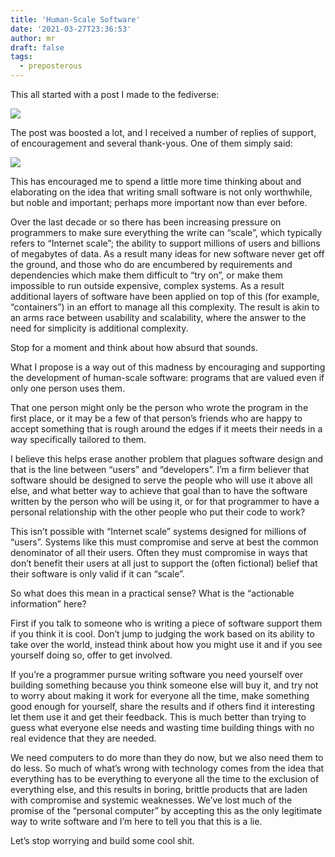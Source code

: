 ```yaml
---
title: 'Human-Scale Software'
date: '2021-03-27T23:36:53'
author: mr
draft: false
tags:
  - preposterous
---
```

This all started with a post I made to the fediverse:  

  

![](/assets/123-image0.jpeg)  

  

The post was boosted a lot, and I received a number of replies of support, of
encouragement and several thank-yous. One of them simply said:

  

![](/assets/123-image1.jpeg)  

  

This has encouraged me to spend a little more time thinking about and
elaborating on the idea that writing small software is not only worthwhile,
but noble and important; perhaps more important now than ever before.

  

Over the last decade or so there has been increasing pressure on programmers
to make sure everything the write can “scale”, which typically refers to
“Internet scale”; the ability to support millions of users and billions of
megabytes of data. As a result many ideas for new software never get off the
ground, and those who do are encumbered by requirements and dependencies which
make them difficult to “try on”, or make them impossible to run outside
expensive, complex systems. As a result additional layers of software have
been applied on top of this (for example, “containers”) in an effort to manage
all this complexity. The result is akin to an arms race between usability and
scalability, where the answer to the need for simplicity is additional
complexity.

  

Stop for a moment and think about how absurd that sounds.

  

What I propose is a way out of this madness by encouraging and supporting the
development of human-scale software: programs that are valued even if only one
person uses them.

  

That one person might only be the person who wrote the program in the first
place, or it may be a few of that person’s friends who are happy to accept
something that is rough around the edges if it meets their needs in a way
specifically tailored to them.

  

I believe this helps erase another problem that plagues software design and
that is the line between “users” and “developers”. I’m a firm believer that
software should be designed to serve the people who will use it above all
else, and what better way to achieve that goal than to have the software
written by the person who will be using it, or for that programmer to have a
personal relationship with the other people who put their code to work?

  

This isn’t possible with “Internet scale” systems designed for millions of
“users”. Systems like this must compromise and serve at best the common
denominator of all their users. Often they must compromise in ways that don’t
benefit their users at all just to support the (often fictional) belief that
their software is only valid if it can “scale”.

  

So what does this mean in a practical sense? What is the “actionable
information” here?

  

First if you talk to someone who is writing a piece of software support them
if you think it is cool. Don’t jump to judging the work based on its ability
to take over the world, instead think about how you might use it and if you
see yourself doing so, offer to get involved.

  

If you’re a programmer pursue writing software you need yourself over building
something because you think someone else will buy it, and try not to worry
about making it work for everyone all the time, make something good enough for
yourself, share the results and if others find it interesting let them use it
and get their feedback. This is much better than trying to guess what everyone
else needs and wasting time building things with no real evidence that they
are needed.

  

We need computers to do more than they do now, but we also need them to do
less. So much of what’s wrong with technology comes from the idea that
everything has to be everything to everyone all the time to the exclusion of
everything else, and this results in boring, brittle products that are laden
with compromise and systemic weaknesses. We’ve lost much of the promise of the
“personal computer” by accepting this as the only legitimate way to write
software and I’m here to tell you that this is a lie.

  

Let’s stop worrying and build some cool shit.

  

  


